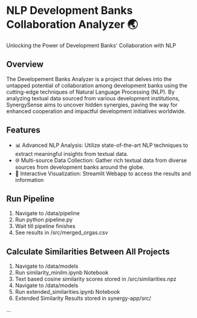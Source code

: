 # NLP Development Banks Collaboration Analyzer 🌏

Unlocking the Power of Development Banks' Collaboration with NLP

## Overview
The Developement Banks Analyzer is a project that delves into the untapped potential of collaboration among development banks using the cutting-edge techniques of Natural Language Processing (NLP). By analyzing textual data sourced from various development institutions, SynergySense aims to uncover hidden synergies, paving the way for enhanced cooperation and impactful development initiatives worldwide.

## Features
- 📊 Advanced NLP Analysis: Utilize state-of-the-art NLP techniques to extract meaningful insights from textual data.
- 🌐 Multi-source Data Collection: Gather rich textual data from diverse sources from development banks around the globe.
- 🚀 Interactive Visualization: Streamlit Webapp to access the results and information

## Run Pipeline
1. Navigate to /data/pipeline
2. Run python pipeline.py
3. Wait till pipeline finishes
4. See results in /src/merged_orgas.csv

## Calculate Similarities Between All Projects
1. Navigate to /data/models
2. Run similarity_minilm.ipynb Notebook
3. Text based cosine similarity scores stored in /src/similarities.npz
4. Navigate to /data/models
5. Run extended_similarities.ipynb Notebook
6. Extended Similarity Results stored in synergy-app/src/
   
...
